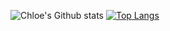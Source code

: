 ![Chloe's Github stats](https://github-readme-stats.vercel.app/api?username=ChloeMayLikeCheese&theme=omni&show_icons=true)
[![Top Langs](https://github-readme-stats.vercel.app/api/top-langs/?username=ChloeMayLikeCheese)](https://github.com/anuraghazra/github-readme-stats)
<!--
**ChloeMayLikeCheese/ChloeMayLikeCheese** is a ✨ _special_ ✨ repository because its `README.md` (this file) appears on your GitHub profile.

Here are some ideas to get you started:

- 🔭 I’m currently working on ...
- 🌱 I’m currently learning ...
- 👯 I’m looking to collaborate on ...
- 🤔 I’m looking for help with ...
- 💬 Ask me about ...
- 📫 How to reach me: ...
- 😄 Pronouns: ...
- ⚡ Fun fact: ...
-->
